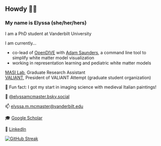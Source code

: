 ## Howdy 🤠👋 
### My name is Elyssa (she/her/hers)
I am a PhD student at Vanderbilt University

I am currently...
* co-lead of [OpenDIVE](https://github.com/MASILab/open_dive) with [Adam Saunders](https://github.com/saundersresearch), a command line tool to simplify white matter model visualization
* working in representation learning and pediatric white matter models

[MASI Lab](https://my.vanderbilt.edu/masi/), Graduate Research Assistant\
[VALIANT](https://www.vanderbilt.edu/valiant/), President of VALIANT Attempt (graduate student organization)

🤪 Fun fact: I got my start in imaging science with medieval Italian paintings!

🦋 [@elyssamcmaster.bsky.social](https://bsky.app/profile/elyssamcmaster.bsky.social)

📫 elyssa.m.mcmaster@vanderbilt.edu

🎓 [Google Scholar](https://scholar.google.com/citations?user=clsolRwAAAAJ&hl=en)

🤝 [LinkedIn](https://www.linkedin.com/in/elyssa-mcmaster-959696206/)

[![GitHub Streak](https://streak-stats.demolab.com?user=ElyssaMcMaster&theme=default&hide_border=true&v=1)](https://git.io/streak-stats)


<!--
**ElyssaMcMaster/ElyssaMcMaster** is a ✨ _special_ ✨ repository because its `README.md` (this file) appears on your GitHub profile.
!!!
Here are some ideas to get you started:

- 🔭 I’m currently working on ...
- 🌱 I’m currently learning ...
- 👯 I’m looking to collaborate on ...
- 🤔 I’m looking for help with ...
- 💬 Ask me about ...
- 📫 How to reach me: ...
- 😄 Pronouns: ...
- ⚡ Fun fact: ...
-->
